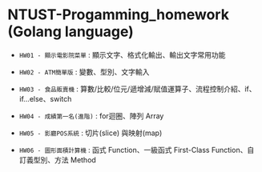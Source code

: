 # NTUST-Progamming_homework (Golang language)

* `HW01 - 顯示電影院菜單` : 顯示文字、格式化輸出、輸出文字常用功能

* `HW02 - ATM簡單版` : 變數、型別、文字輸入

* `HW03 - 食品販賣機` : 算數/比較/位元/遞增減/賦值運算子、流程控制介紹、if、if…else、switch

* `HW04 - 成績第一名(進階)` : for迴圈、陣列 Array

* `HW05 - 影廳POS系統` : 切片(slice) 與映射(map)

* `HW06 - 圖形面積計算機` : 函式 Function、一級函式 First-Class Function、自訂義型別、方法 Method
